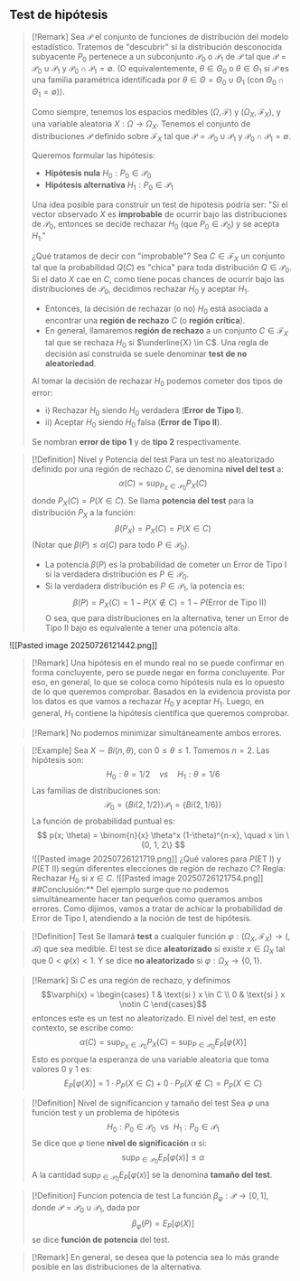 ## Test de hipótesis

>[!Remark]
>Sea $\mathcal{P}$ el conjunto de funciones de distribución del modelo estadístico. Tratemos de "descubrir" si la distribución desconocida subyacente $P_0$ pertenece a un subconjunto $\mathcal{P}_0$ o $\mathcal{P}_1$ de $\mathcal{P}$ tal que $\mathcal{P} = \mathcal{P}_0 \cup \mathcal{P}_1$ y $\mathcal{P}_0 \cap \mathcal{P}_1 = \emptyset$.
>(O equivalentemente, $\theta \in \Theta_0$ o $\theta \in \Theta_1$ si $\mathcal{P}$ es una familia paramétrica identificada por $\theta \in \Theta = \Theta_0 \cup \Theta_1$ (con $\Theta_0 \cap \Theta_1 = \emptyset$)).
>
>Como siempre, tenemos los espacios medibles $(\Omega, \mathcal{F})$ y $(\Omega_X, \mathcal{F}_X)$, y una variable aleatoria $X: \Omega \to \Omega_X$. Tenemos el conjunto de distribuciones $\mathcal{P}$ definido sobre $\mathcal{F}_X$ tal que $\mathcal{P} = \mathcal{P}_0 \cup \mathcal{P}_1$ y $\mathcal{P}_0 \cap \mathcal{P}_1 = \emptyset$.
>
>Queremos formular las hipótesis:
>- **Hipótesis nula** $H_0: P_0 \in \mathcal{P}_0$
>- **Hipótesis alternativa** $H_1: P_0 \in \mathcal{P}_1$
>
>Una idea posible para construir un test de hipótesis podría ser: "Si el vector observado $X$ es **improbable** de ocurrir bajo las distribuciones de $\mathcal{P}_0$, entonces se decide rechazar $H_0$ (que $P_0 \in \mathcal{P}_0$) y se acepta $H_1$."
>
>¿Qué tratamos de decir con "improbable"?
>Sea $C \in \mathcal{F}_X$ un conjunto tal que la probabilidad $Q(C)$ es "chica" para toda distribución $Q \in \mathcal{P}_0$. Si el dato $X$ cae en $C$, como tiene pocas chances de ocurrir bajo las distribuciones de $\mathcal{P}_0$, decidimos rechazar $H_0$ y aceptar $H_1$.
>
>- Entonces, la decisión de rechazar (o no) $H_0$ está asociada a encontrar una **región de rechazo** $C$ (o **región crítica**).
>- En general, llamaremos **región de rechazo** a un conjunto $C \in \mathcal{F}_X$ tal que se rechaza $H_0$ si $\underline{X} \in C$. Una regla de decisión así construida se suele denominar **test de no aleatoriedad**.
>
>Al tomar la decisión de rechazar $H_0$ podemos cometer dos tipos de error:
> - i) Rechazar $H_0$ siendo $H_0$ verdadera (**Error de Tipo I**).
> - ii) Aceptar $H_0$ siendo $H_0$ falsa (**Error de Tipo II**).
>
>Se nombran **error de tipo 1** y de **tipo 2** respectivamente.

>[!Definition] Nivel y Potencia del test
>Para un test no aleatorizado definido por una región de rechazo $C$, se denomina **nivel del test** a:
>$$ \alpha(C) = \sup_{P_X \in \mathcal{P}_0} P_X(C) $$
>donde $P_X(C) = P(X \in C)$.
>Se llama **potencia del test** para la distribución $P_X$ a la función:
>$$ \beta(P_X) = P_X(C) = P(X \in C) $$
>(Notar que $\beta(P) \le \alpha(C)$ para todo $P \in \mathcal{P}_0$).
>
>- La potencia $\beta(P)$ es la probabilidad de cometer un Error de Tipo I si la verdadera distribución es $P \in \mathcal{P}_0$.
>- Si la verdadera distribución es $P \in \mathcal{P}_1$, la potencia es:
>$$ \beta(P) = P_X(C) = 1 - P(X \notin C) = 1 - P(\text{Error de Tipo II}) $$
>O sea, que para distribuciones en la alternativa, tener un Error de Tipo II bajo es equivalente a tener una potencia alta.

![[Pasted image 20250726121442.png]]

>[!Remark]
>Una hipótesis en el mundo real no se puede confirmar en forma concluyente, pero se puede negar en forma concluyente.
>Por eso, en general, lo que se coloca como hipótesis nula es lo opuesto de lo que queremos comprobar. Basados en la evidencia provista por los datos es que vamos a rechazar $H_0$ y aceptar $H_1$.
>Luego, en general, $H_1$ contiene la hipótesis científica que queremos comprobar.

>[!Remark]
>No podemos minimizar simultáneamente ambos errores.

>[!Example]
>Sea $X \sim Bi(n, \theta)$, con $0 \le \theta \le 1$.
>Tomemos $n=2$. Las hipótesis son:
>$$H_0: \theta = 1/2 \quad vs \quad H_1: \theta = 1/6$$
>Las familias de distribuciones son:
>$$\mathcal{P}_0 = \{Bi(2, 1/2)\}\mathcal{P}_1 = \{Bi(2, 1/6)\}$$
>La función de probabilidad puntual es:
>$$ p(x; \theta) = \binom{n}{x} \theta^x (1-\theta)^{n-x}, \quad x \in \{0, 1, 2\} $$
>![[Pasted image 20250726121719.png]]
>¿Qué valores para $P(\text{ET I})$ y $P(\text{ET II})$ según diferentes elecciones de región de rechazo $C$? Regla: Rechazar $H_0$ si $x \in C$.
>![[Pasted image 20250726121754.png]]
>##Conclusión:** Del ejemplo surge que no podemos simultáneamente hacer tan pequeños como queramos ambos errores.
>Como dijimos, vamos a tratar de achicar la probabilidad de Error de Tipo I, atendiendo a la noción de test de hipótesis.

>[!Definition] Test
>Se llamará **test** a cualquier función $\varphi: (\Omega_X, \mathcal{F}_X) \to (, \mathcal{B})$ que sea medible. 
>El test se dice **aleatorizado** si existe $x \in \Omega_X$ tal que $0 < \varphi(x) < 1$. Y se dice **no aleatorizado** si $\varphi: \Omega_X \to \{0,1\}$.

>[!Remark]
>Si $C$ es una región de rechazo, y definimos $$\varphi(x) = \begin{cases} 1 & \text{si } x \in C \\ 0 & \text{si } x \notin C \end{cases}$$
>entonces este es un test no aleatorizado. 
>El nivel del test, en este contexto, se escribe como:
>$$ \alpha(C) = \sup_{P_X \in \mathcal{P}_0} P_X(C) = \sup_{P \in \mathcal{P}_0} E_P[\varphi(X)] $$
>Esto es porque la esperanza de una variable aleatoria que toma valores 0 y 1 es:
>$$E_P[\varphi(X)] = 1 \cdot P_P(X \in C) + 0 \cdot P_P(X \notin C) = P_P(X \in C)$$

>[!Definition] Nivel de significancion y tamaño del test
>Sea $\varphi$ una función test y un problema de hipótesis $$H_0: P_0 \in \mathcal{P}_0\ \text{ vs }\ H_1: P_0 \in \mathcal{P}_1$$
>Se dice que $\varphi$ tiene **nivel de significación** $\alpha$ si:
>$$ \sup_{P \in \mathcal{P}_0} E_P[\varphi(x)] \le \alpha $$
>A la cantidad $\sup_{P \in \mathcal{P}_0} E_P[\varphi(x)]$ se la denomina **tamaño del test**.

>[!Definition] Funcion potencia de test
>La función $\beta_\varphi: \mathcal{P} \to [0,1]$, donde $\mathcal{P} = \mathcal{P}_0 \cup \mathcal{P}_1$, dada por
>$$ \beta_\varphi(P) = E_P[\varphi(X)] $$
>se dice **función de potencia** del test.

>[!Remark]
>En general, se desea que la potencia sea lo más grande posible en las distribuciones de la alternativa.